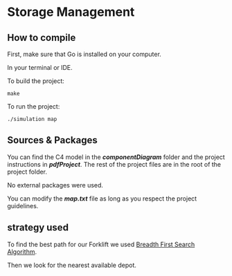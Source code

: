 # Storage Management

## How to compile

First, make sure that Go is installed on your computer.

In your terminal or IDE.

To build the project:
```
make
```

To run the project:
```
./simulation map
```

## Sources & Packages

You can find the C4 model in the ***componentDiagram*** folder and the project instructions in ***pdfProject***. The rest of the project files are in the root of the project folder.

No external packages were used.

You can modify the ***map.txt*** file as long as you respect the project guidelines.

## strategy used

To find the best path for our Forklift we used [Breadth First Search Algorithm](https://en.wikipedia.org/wiki/Breadth-first_search).

Then we look for the nearest available depot.
